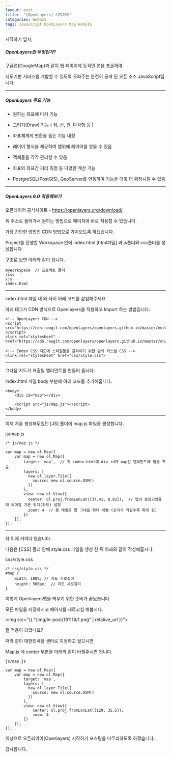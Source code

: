 ```yaml
---
layout: post
title:  "[OpenLayers] 시작하기"
categories: WebGIS
tags: Javascript OpenLayers Map WebGIS
---
```


시작하기 앞서,

<h5>OpenLayers란 무엇인가?</h5>

구글맵(GoogleMap)과 같이 웹 페이지에 동적인 맵을 표출하여

지도기반 서비스를 개발할 수 있도록 도와주는 완전히 공개 된 오픈 소스 JavaScript입니다

<hr>

<h5>OpenLayers 주요 기능</h5>

- 원하는 좌표에 마커 기능

- 그리기(Draw) 기능 ( 점, 선, 원, 다각형 등 )

- 좌표체계의 변환을 돕는 기능 내장

- 레이어 형식을 제공하여 맵위에 레이어를 쌓을 수 있음

- 객체들을 각각 관리할 수 있음

- 좌표와 좌표간 거리 측정 등 다양한 계산 기능

- PostgreSQL(PostGIS), GeoServer를 연동하여 기능을 더욱 더 확장시킬 수 있음

<hr>

<h5>OpenLayers 6.0 적용해보기</h5>

오픈레이어 공식사이트 - <https://openlayers.org/download/>

위 주소로 들어가서 원하는 방법으로 페이지에 바로 적용할 수 있습니다.

가장 간단한 방법인 CDN 방법으로 가져오도록 하겠습니다.

Project를 진행할 Workspace 안에 index.html [html파일] 과 js폴더와 css폴더를 생성합니다

구조로 보면 아래와 같이 됩니다.

```
myWorkSpace  // 프로젝트 폴더
/css
/js
index.html
```

<hr>

index.html 파일 내 <head>와 </head> 사이 아래 코드를 삽입해주세요

아래 태그가 CDN 방식으로 Openlayers를 적용하고 Import 하는 방법입니다.

```
<!-- OpenLayers CDN -->
<script src="https://cdn.rawgit.com/openlayers/openlayers.github.io/master/en/v6.1.1/build/ol.js"></script>
<link rel="stylesheet" href="https://cdn.rawgit.com/openlayers/openlayers.github.io/master/en/v6.1.1/css/ol.css">

<!-- Index CSS 지도에 스타일들을 관리하기 위한 임의 커스텀 CSS -->
<link rel="stylesheet" href="css/style.css">
```

<hr>

그다음 지도가 표출될 엘리먼트를 만들어 줍시다.

index.html 파일 body 부분에 아래 코드를 추가해줍니다.
```
<body>
    <div id="map"></div>
 
    <script src="js/map.js"></script>
</body>
```

<hr>

이제 처음 생성해두었던 [JS] 폴더에 map.js 파일을 생성합니다.

js/map.js
```
/* js/map.js */

var map = new ol.Map({
    var map = new ol.Map({
        target: 'map',  // 위 index.html에 div id가 map인 엘리먼트에 맵을 표출
        layers: [
          new ol.layer.Tile({
            source: new ol.source.OSM()
          })
        ],
        view: new ol.View({
          center: ol.proj.fromLonLat([37.41, 8.82]),  // 맵이 로딩되었을 때 보여질 기본 위치(좌표) 설정
          zoom: 4  // 줌 레벨은 말 그대로 확대 레벨 (숫자가 커질수록 확대 됨)
        })
    });
});
```

<hr>

자 이제 거의다 왔습니다.

다음은 [CSS] 폴더 안에 style.css 파일을 생성 한 뒤 아래와 같이 작성해줍시다.

css/style.css

```
/* css/style.css */
#map {
    width: 100%; // 지도 가로길이
    height: 500px;  // 지도 세로길이
}
```

이렇게 Openlayers맵을 띄우기 위한 준비가 끝났습니다.

모든 파일을 저장하시고 페이지를 새로고침 해봅시다.

<img src="{{ "/img/in-post/191118/1.png" | relative_url }}">   

잘 적용이 되었나요?

저와 같이 대한민국을 센터로 지정하고 싶으시면

Map.js 에 center 부분을 아래와 같이 바꿔주시면 됩니다.

```
js/map.js

var map = new ol.Map({
    var map = new ol.Map({
        target: 'map', 
        layers: [
          new ol.layer.Tile({
            source: new ol.source.OSM()
          })
        ],
        view: new ol.View({
            center: ol.proj.fromLonLat([129, 35.5]),
            zoom: 4
        })
    });
});

```

이상으로 오픈레이어(Openlayers) 시작하기 포스팅을 마무리하도록 하겠습니다.

감사합니다.